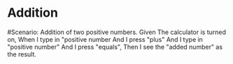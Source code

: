 # Addition

#Scenario: Addition of two positive numbers.
Given The calculator is turned on, When I type in "positive number And I press "plus" And I type in "positive number" And I press "equals", Then I see the "added number" as the result.

